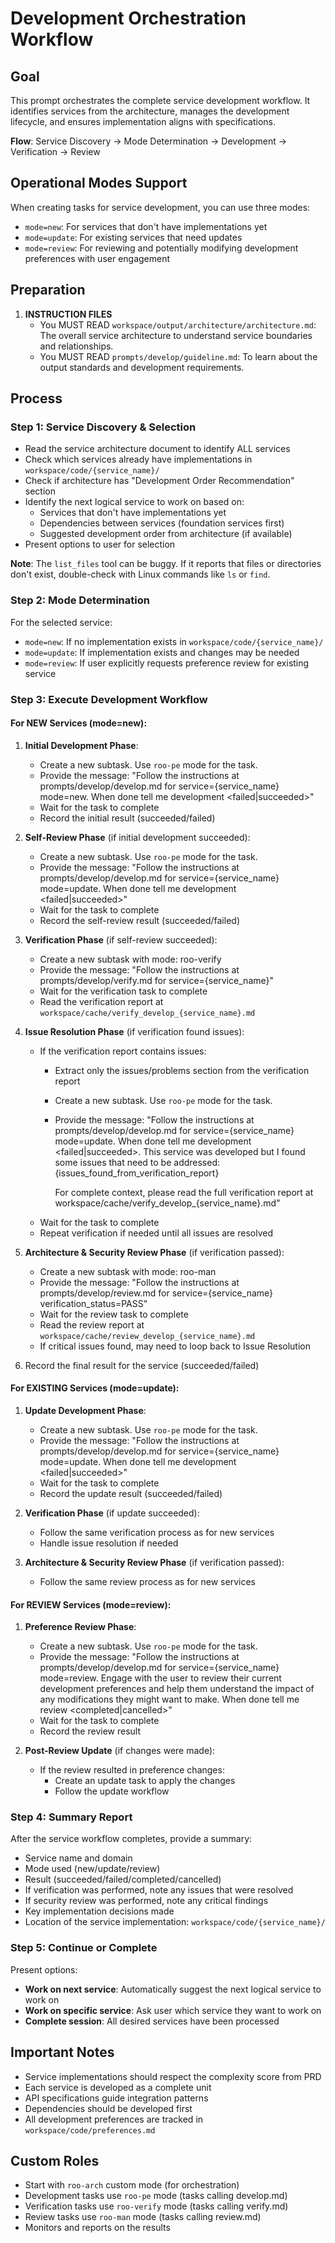 # Development Orchestration Workflow

## Goal
This prompt orchestrates the complete service development workflow. It identifies services from the architecture, manages the development lifecycle, and ensures implementation aligns with specifications.

**Flow**: Service Discovery → Mode Determination → Development → Verification → Review

## Operational Modes Support

When creating tasks for service development, you can use three modes:
- `mode=new`: For services that don't have implementations yet
- `mode=update`: For existing services that need updates
- `mode=review`: For reviewing and potentially modifying development preferences with user engagement

## Preparation
1. **INSTRUCTION FILES**
   - You MUST READ `workspace/output/architecture/architecture.md`: The overall service architecture to understand service boundaries and relationships.
   - You MUST READ `prompts/develop/guideline.md`: To learn about the output standards and development requirements.

## Process

### Step 1: Service Discovery & Selection
- Read the service architecture document to identify ALL services
- Check which services already have implementations in `workspace/code/{service_name}/`
- Check if architecture has "Development Order Recommendation" section
- Identify the next logical service to work on based on:
  - Services that don't have implementations yet
  - Dependencies between services (foundation services first)
  - Suggested development order from architecture (if available)
- Present options to user for selection

**Note**: The `list_files` tool can be buggy. If it reports that files or directories don't exist, double-check with Linux commands like `ls` or `find`.

### Step 2: Mode Determination
For the selected service:
- `mode=new`: If no implementation exists in `workspace/code/{service_name}/`
- `mode=update`: If implementation exists and changes may be needed
- `mode=review`: If user explicitly requests preference review for existing service

### Step 3: Execute Development Workflow

#### For NEW Services (mode=new):
1. **Initial Development Phase**:
   - Create a new subtask. Use `roo-pe` mode for the task.
   - Provide the message: "Follow the instructions at prompts/develop/develop.md for service={service_name} mode=new. When done tell me development <failed|succeeded>"
   - Wait for the task to complete
   - Record the initial result (succeeded/failed)

2. **Self-Review Phase** (if initial development succeeded):
   - Create a new subtask. Use `roo-pe` mode for the task.
   - Provide the message: "Follow the instructions at prompts/develop/develop.md for service={service_name} mode=update. When done tell me development <failed|succeeded>"
   - Wait for the task to complete
   - Record the self-review result (succeeded/failed)

3. **Verification Phase** (if self-review succeeded):
   - Create a new subtask with mode: roo-verify
   - Provide the message: "Follow the instructions at prompts/develop/verify.md for service={service_name}"
   - Wait for the verification task to complete
   - Read the verification report at `workspace/cache/verify_develop_{service_name}.md`

4. **Issue Resolution Phase** (if verification found issues):
   - If the verification report contains issues:
     - Extract only the issues/problems section from the verification report
     - Create a new subtask. Use `roo-pe` mode for the task.
     - Provide the message: "Follow the instructions at prompts/develop/develop.md for service={service_name} mode=update. When done tell me development <failed|succeeded>. This service was developed but I found some issues that need to be addressed:
       {issues_found_from_verification_report}
       
       For complete context, please read the full verification report at workspace/cache/verify_develop_{service_name}.md"
   - Wait for the task to complete
   - Repeat verification if needed until all issues are resolved

5. **Architecture & Security Review Phase** (if verification passed):
   - Create a new subtask with mode: roo-man
   - Provide the message: "Follow the instructions at prompts/develop/review.md for service={service_name} verification_status=PASS"
   - Wait for the review task to complete
   - Read the review report at `workspace/cache/review_develop_{service_name}.md`
   - If critical issues found, may need to loop back to Issue Resolution

6. Record the final result for the service (succeeded/failed)

#### For EXISTING Services (mode=update):
1. **Update Development Phase**:
   - Create a new subtask. Use `roo-pe` mode for the task.
   - Provide the message: "Follow the instructions at prompts/develop/develop.md for service={service_name} mode=update. When done tell me development <failed|succeeded>"
   - Wait for the task to complete
   - Record the update result (succeeded/failed)

2. **Verification Phase** (if update succeeded):
   - Follow the same verification process as for new services
   - Handle issue resolution if needed
   
3. **Architecture & Security Review Phase** (if verification passed):
   - Follow the same review process as for new services

#### For REVIEW Services (mode=review):
1. **Preference Review Phase**:
   - Create a new subtask. Use `roo-pe` mode for the task.
   - Provide the message: "Follow the instructions at prompts/develop/develop.md for service={service_name} mode=review. Engage with the user to review their current development preferences and help them understand the impact of any modifications they might want to make. When done tell me review <completed|cancelled>"
   - Wait for the task to complete
   - Record the review result

2. **Post-Review Update** (if changes were made):
   - If the review resulted in preference changes:
     - Create an update task to apply the changes
     - Follow the update workflow

### Step 4: Summary Report
After the service workflow completes, provide a summary:
- Service name and domain
- Mode used (new/update/review)
- Result (succeeded/failed/completed/cancelled)
- If verification was performed, note any issues that were resolved
- If security review was performed, note any critical findings
- Key implementation decisions made
- Location of the service implementation: `workspace/code/{service_name}/`

### Step 5: Continue or Complete
Present options:
- **Work on next service**: Automatically suggest the next logical service to work on
- **Work on specific service**: Ask user which service they want to work on
- **Complete session**: All desired services have been processed

## Important Notes
- Service implementations should respect the complexity score from PRD
- Each service is developed as a complete unit
- API specifications guide integration patterns
- Dependencies should be developed first
- All development preferences are tracked in `workspace/code/preferences.md`

## Custom Roles
- Start with `roo-arch` custom mode (for orchestration)
- Development tasks use `roo-pe` mode (tasks calling develop.md)
- Verification tasks use `roo-verify` mode (tasks calling verify.md)
- Review tasks use `roo-man` mode (tasks calling review.md)
- Monitors and reports on the results
